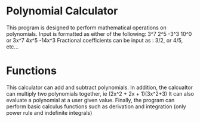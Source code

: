 # Polynomial Calculator
This program is designed to perform mathematical operations on polynomials. 
Input is formatted as either of the following:
3^7 2^5 -3^3 10^0 or 3x^7 4x^5 -14x^3
Fractional coefficients can be input as : 3/2, or 4/5, etc...

# Functions
This calculator can add and subtract polynomials. In addition, the calcualtor can multiply two polynomials together, ie (2x^2 + 2x + 1)(3x^2+3)
It can also evaluate a polynomial at a user given value. Finally, the program can perform basic calculus functions such as derivation and integration (only power rule and indefinite integrals)
